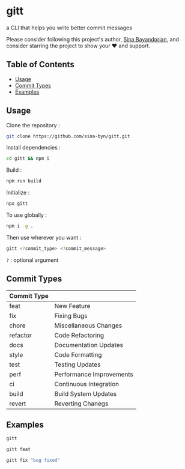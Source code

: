 # gitt 

a CLI that helps you write better commit messages

Please consider following this project's author, [Sina Bayandorian](https://github.com/sina-byn), and consider starring the project to show your :heart: and support.

## Table of Contents

- [Usage](#usage)
- [Commit Types](#commit-types)
- [Examples](#examples)

## Usage

Clone the repository :
```sh
git clone https://github.com/sina-byn/gitt.git
```

Install dependencies :

```sh
cd gitt && npm i
```

Build :

```sh
npm run build
```

Initialize :
```sh
npx gitt
```

To use globally :

```sh
npm i -g .
```

Then use wherever you want :

```sh
gitt <?commit_type> <?commit_message>
```
`?` : optional argument

## Commit Types

| Commit Type |  |
|---|---|
| feat | New Feature |
| fix | Fixing Bugs |
| chore | Miscellaneous Changes |
| refactor | Code Refactoring |
| docs | Documentation Updates |
| style | Code Formatting |
| test | Testing Updates |
| perf | Performance Improvements |
| ci | Continuous Integration |
| build | Build System Updates |
| revert | Reverting Chanegs |

## Examples
 
```sh
gitt
```

```sh
gitt feat
```

```sh
gitt fix "bug fixed"
```